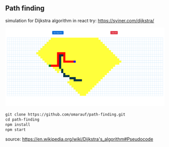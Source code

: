 ## Path finding

simulation for Dijkstra algorithm in react
try: https://syiner.com/dijkstra/


![](https://raw.githubusercontent.com/omarauf/path-finding/master/screenshot/image.png)


```
git clone https://github.com/omarauf/path-finding.git
cd path-finding
npm install
npm start
```

source: https://en.wikipedia.org/wiki/Dijkstra's_algorithm#Pseudocode

